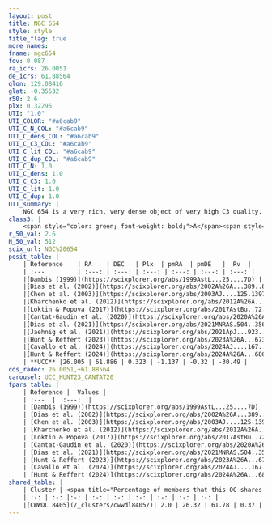 ```yaml
---
layout: post
title: NGC 654
style: style
title_flag: true
more_names: 
fname: ngc654
fov: 0.087
ra_icrs: 26.0051
de_icrs: 61.88564
glon: 129.08416
glat: -0.35532
r50: 2.6
plx: 0.32295
UTI: "1.0"
UTI_COLOR: "#a6cab9"
UTI_C_N_COL: "#a6cab9"
UTI_C_dens_COL: "#a6cab9"
UTI_C_C3_COL: "#a6cab9"
UTI_C_lit_COL: "#a6cab9"
UTI_C_dup_COL: "#a6cab9"
UTI_C_N: 1.0
UTI_C_dens: 1.0
UTI_C_C3: 1.0
UTI_C_lit: 1.0
UTI_C_dup: 1.0
UTI_summary: |
    NGC 654 is a very rich, very dense object of very high C3 quality. It is very well-studied in the literature. This object shares a very small percentage of members with a later reported entry.
class3: |
    <span style="color: green; font-weight: bold;">A</span><span style="color: green; font-weight: bold;">A</span>
r_50_val: 2.6
N_50_val: 512
scix_url: NGC%20654
posit_table: |
    | Reference    | RA    | DEC   | Plx  | pmRA  | pmDE   |  Rv  |
    | :---         | :---: | :---: | :---: | :---: | :---: | :---: |
    |[Dambis (1999)](https://scixplorer.org/abs/1999AstL...25....7D) | 26.0 | 61.885 | -- | -- | -- | -- |
    |[Dias et al. (2002)](https://scixplorer.org/abs/2002A%26A...389..871D) | 26.0 | 61.885 | -- | -1.34 | -0.72 | -34.2 |
    |[Chen et al. (2003)](https://scixplorer.org/abs/2003AJ....125.1397C) | 26.019 | 61.84 | -- | -1.34 | -0.72 | -33.8 |
    |[Kharchenko et al. (2012)](https://scixplorer.org/abs/2012A%26A...543A.156K) | 25.995 | 61.9 | -- | 0.9 | -3.36 | -- |
    |[Loktin & Popova (2017)](https://scixplorer.org/abs/2017AstBu..72..257L) | 25.995 | 61.885 | -- | 0.143 | -0.81 | -38.8 |
    |[Cantat-Gaudin et al. (2020)](https://scixplorer.org/abs/2020A%26A...640A...1C) | 26.008 | 61.883 | 0.313 | -1.086 | -0.265 | -- |
    |[Dias et al. (2021)](https://scixplorer.org/abs/2021MNRAS.504..356D) | 26.007 | 61.879 | 0.315 | -1.105 | -0.26 | -- |
    |[Jaehnig et al. (2021)](https://scixplorer.org/abs/2021ApJ...923..129J) | 26.011 | 61.886 | 0.344 | -1.093 | -0.266 | -- |
    |[Hunt & Reffert (2023)](https://scixplorer.org/abs/2023A%26A...673A.114H) | 26.001 | 61.888 | 0.325 | -1.147 | -0.325 | -20.61 |
    |[Cavallo et al. (2024)](https://scixplorer.org/abs/2024AJ....167...12C) | 25.98 | 61.868 | 0.324 | -- | -- | -- |
    |[Hunt & Reffert (2024)](https://scixplorer.org/abs/2024A%26A...686A..42H) | 26.001 | 61.888 | 0.325 | -1.147 | -0.325 | -20.61 |
    | **UCC** |26.005 | 61.886 | 0.323 | -1.137 | -0.32 | -30.49 | 
cds_radec: 26.0051,+61.88564
carousel: UCC_HUNT23_CANTAT20
fpars_table: |
    | Reference |  Values |
    | :---  |  :---:  |
    | [Dambis (1999)](https://scixplorer.org/abs/1999AstL...25....7D) | `E_B-V_=0.935, DM0=11.95, log_age_=7.1` |
    | [Dias et al. (2002)](https://scixplorer.org/abs/2002A%26A...389..871D) | `E(B-V)=0.82, Dist=2410.0, Age=7.0` |
    | [Chen et al. (2003)](https://scixplorer.org/abs/2003AJ....125.1397C) | `HDis=2041, Age=0.01` |
    | [Kharchenko et al. (2012)](https://scixplorer.org/abs/2012A%26A...543A.156K) | `e_bv=0.75, distance=1786, log_age=7.25` |
    | [Loktin & Popova (2017)](https://scixplorer.org/abs/2017AstBu..72..257L) | `E(B-V)=0.865, Dmod=11.565, logt=7.151` |
    | [Cantat-Gaudin et al. (2020)](https://scixplorer.org/abs/2020A%26A...640A...1C) | `AVNN=2.29, DMNN=12.47, AgeNN=6.99` |
    | [Dias et al. (2021)](https://scixplorer.org/abs/2021MNRAS.504..356D) | `Av=2.602, Dist=2516, logage=7.171, [Fe/H]=-0.1` |
    | [Hunt & Reffert (2023)](https://scixplorer.org/abs/2023A%26A...673A.114H) | `AV50=2.842, diffAV50=2.311, MOD50=12.246, logAge50=7.28` |
    | [Cavallo et al. (2024)](https://scixplorer.org/abs/2024AJ....167...12C) | `AV50=2.62, dMod50=12.48, logAge50=7.4, [Fe/H]50=0.76` |
    | [Hunt & Reffert (2024)](https://scixplorer.org/abs/2024A%26A...686A..42H) | `MassJ=3819.42` |
shared_table: |
    | Cluster | <span title="Percentage of members that this OC shares with the ones listed">%</span>   | RA   | DEC   | Plx   | pmRA  | pmDE  | Rv | UTI |
    | :-: | :-: |:-: | :-: | :-: | :-: | :-: | :-: | :-: |
    |[CWWDL 8405](/_clusters/cwwdl8405/)| 2.0 | 26.32 | 61.78 | 0.37 | -1.14 | -0.36 | -- |0.06 |
---
```


